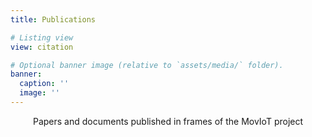 ```yaml
---
title: Publications

# Listing view
view: citation

# Optional banner image (relative to `assets/media/` folder).
banner:
  caption: ''
  image: ''
---
```


<div style="text-align: center">
Papers and documents published in frames of the MovIoT project
</div>
<br>

<!--{{% callout note %}}
Quickly discover [journal information.](../paperinfo/)
{{% /callout %}}-->

